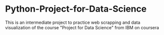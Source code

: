 # Python-Project-for-Data-Science
This is an intermediate project to practice web scrapping and data visualization of the course "Project for Data Science" from IBM on coursera
